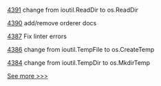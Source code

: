 
[4391](https://github.com/hyperledger/fabric/pull/4391) change from ioutil.ReadDir to os.ReadDir

[4390](https://github.com/hyperledger/fabric/pull/4390) add/remove orderer docs

[4387](https://github.com/hyperledger/fabric/pull/4387) Fix linter errors

[4386](https://github.com/hyperledger/fabric/pull/4386) change from ioutil.TempFile to os.CreateTemp

[4384](https://github.com/hyperledger/fabric/pull/4384) change from ioutil.TempDir to os.MkdirTemp


[See more >>>](https://start-here.hyperledger.org/pull-requests)
